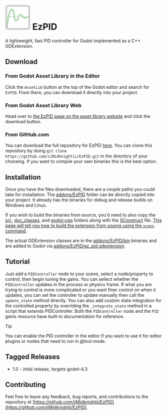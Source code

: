 # ![](addons/EzPID/icons/PIDController64.png) EzPID
 A lightweight, fast PID controller for Godot implemented as a C++ GDExtension.

 ## Download
 ### From Godot Asset Library in the Editor
 Click the `AssetLib` button at the top of the Godot editor and search for `EzPID`.  From there, you can download it directly into your project.

 ### From Godot Asset Library Web
 Head over to [the EzPID page on the asset library website](https://godotengine.org/asset-library/asset) and click the download button.

 ### From GitHub.com
 You can download the full repository for EzPID [here](https://github.com/iiMidknightii/EzPID).  You can clone this repository by doing `git clone https://github.com/iiMidknightii/EzPID.git` in the directory of your choosing.  If you want to compile your own binaries this is the best option.


 ## Installation
 Once you have the files downloaded, there are a couple paths you could take for installation.  The [addons/EzPID](addons/EzPID/) folder can be directly copied into your project.  It already has the binaries for debug and release builds on Windows and Linux.
 
 If you wish to build the binaries from source, you'd need to also copy the [src](./src/), [doc_classes](./doc_classes/), and [godot-cpp](./godot-cpp/) folders along with the [SConstruct](./Sconstruct) file.  [This page will tell you how to build the extension from source using the `scons` command](https://docs.godotengine.org/en/stable/tutorials/scripting/gdextension/gdextension_cpp_example.html).

The actual GDExtension classes are in the [addons/EzPID/bin](addons/EzPID/bin) binaries and are added to Godot via [addons/EzPID/ez_pid.gdextension](addons/EzPID/ez_pid.gdextension).

## Tutorial
Just add a `PIDController` node to your scene, select a node/property to control, then begin tuning the gains.  You can sellect whether the `PIDController` updates in the process or physics frame.  If what you are trying to control is more complicated or you want finer control on when it updates, you can set the controller to update manually then call the `update_state` method directly.  You can also add custom state integration for the controlled property by overriding the `_integrate_state` method in a script that extends PIDController.  Both the `PIDController` node and the `PID` gains resource have built-in documentation for reference.

> [!TIP]
> You can enable the PID controller in the editor if you want to use it for editor plugins or nodes that need to run in @tool mode.

## Tagged Releases
* 1.0 - intial release, targets godot-4.3

## Contributing
Feel free to leave any feedback, bug reports, and contributions to the repository at [https://github.com/iiMidknightii/EzPID](https://github.com/iiMidknightii/EzPID).